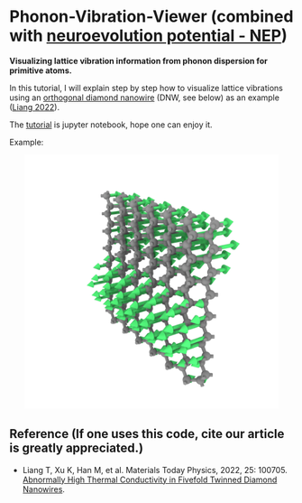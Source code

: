 # Phonon-Vibration-Viewer (combined with [neuroevolution potential - NEP](https://gpumd.org/nep/index.html))
**Visualizing lattice vibration information from phonon dispersion for primitive atoms.**

In this tutorial, I will explain step by step how to visualize lattice vibrations using an [orthogonal diamond nanowire](https://www.sciencedirect.com/science/article/pii/S2542529322001031) (DNW, see below) as an example ([Liang 2022](https://www.sciencedirect.com/science/article/pii/S2542529322001031)).

The [tutorial](https://github.com/Tingliangstu/Phonon-Vibration-Viewer/blob/main/calculate%20phonon%20dispersion/Phonon-Vibration-Viewer.ipynb) is jupyter notebook, hope one can enjoy it.

Example:

<p align="center"><img src="https://raw.githubusercontent.com/Tingliangstu/Phonon-Vibration-Viewer/main/figure/ovito2.png" alt="ovito2" width="450"></p>



##  Reference (If one uses this code, cite our article is greatly appreciated.)

* Liang T, Xu K, Han M, et al. Materials Today Physics, 2022, 25: 100705. [Abnormally High Thermal Conductivity in Fivefold Twinned Diamond Nanowires](https://www.sciencedirect.com/science/article/pii/S2542529322001031).


